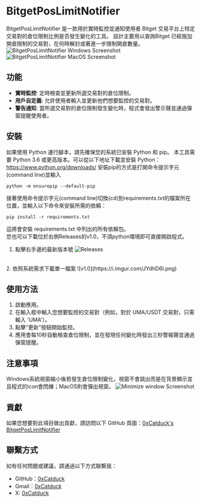 # BitgetPosLimitNotifier

BitgetPosLimitNotifier 是一款用於實時監控並通知使用者 Bitget 交易平台上特定交易對的倉位限制比例是否發生變化的工具。
設計主要用以查詢Bitget 已經施加開倉限制的交易對，在何時解封或著進一步限制開倉數量。
![BitgetPosLimitNotifier Windows Screenshot](https://i.imgur.com/9Hrel48.png)
![BitgetPosLimitNotifier MacOS Screenshot](https://i.imgur.com/xxVmCv9.jpg)

## 功能

- **實時監控**: 定時檢查並更新所選交易對的倉位限制。
- **用戶自定義**: 允許使用者輸入並更新他們想要監控的交易對。
- **警告通知**: 當所選交易對的倉位限制發生變化時，程式會發出警示聲並通過彈窗提醒使用者。

## 安裝

如果使用 Python 運行腳本，請先確保您的系統已安裝 Python 和 pip。
本工具需要 Python 3.6 或更高版本。可以從以下地址下載並安裝 Python：https://www.python.org/downloads/
安裝pip的方式是打開命令提示字元(command line)並輸入
```
python -m ensurepip --default-pip
```

接著使用命令提示字元(command line)切換(cd)到requirements.txt的檔案所在位置，並輸入以下命令來安裝所需的依賴：
```
pip install -r requirements.txt
```
這將會安裝 requirements.txt 中列出的所有依賴包。
<br>
您也可以下載位於右側Releases的v1.0，不須python環境即可直接開啟程式。
1. 點擊右手邊的最新版本號
![Releases](https://i.imgur.com/F1lpi7d.png)
<br>
2. 依照系統需求下載單一檔案
![v1.0](https://i.imgur.com/JYdhD6I.png)

## 使用方法

1. 啟動應用。
2. 在輸入框中輸入您想要監控的交易對（例如，對於 UMA/USDT 交易對，只需輸入 'UMA'）。
3. 點擊“更新”按鈕開始監控。
4. 應用會每10秒自動檢查倉位限制，並在發現任何變化時發出三秒警報聲並通過彈窗提醒。

## 注意事項

Windows系統視窗縮小後若發生倉位限制變化，視窗不會跳出而是在背景顯示並且程式的icon會閃爍；MacOS則會彈出視窗。
![Minimize window Screenshot](https://i.imgur.com/GzUfyKE.png)

## 貢獻

如果您想要對此項目做出貢獻，請訪問以下 GitHub 頁面：[0xCatduck's BitgetPosLimitNotifier](https://github.com/0xCatduck)

## 聯繫方式

如有任何問題或建議，請通過以下方式聯繫我：

- GitHub：[0xCatduck](https://github.com/0xCatduck)
- Gmail：[0xCatduck](mailto:0xCatduck@gmail.com)
- X: [0xCatduck](https://twitter.com/0xCatduck)